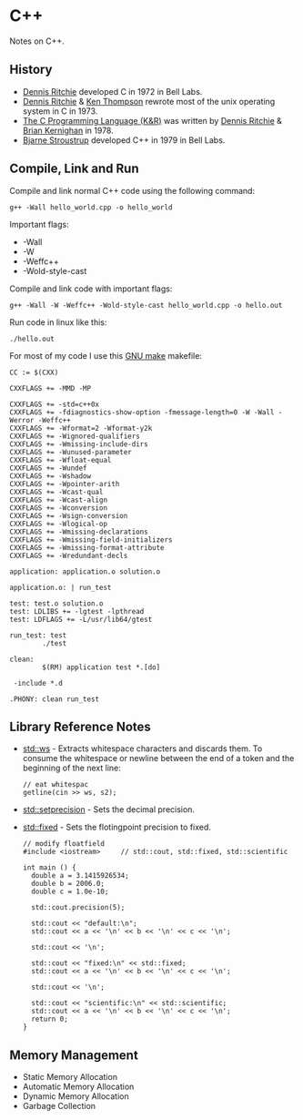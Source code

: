 # C++
Notes on C++.

## History
* [Dennis Ritchie](https://en.wikipedia.org/wiki/Dennis_Ritchie) developed C in 1972 in Bell Labs.
* [Dennis Ritchie](https://en.wikipedia.org/wiki/Dennis_Ritchie) & [Ken Thompson](https://en.wikipedia.org/wiki/Ken_Thompson) rewrote most of the unix operating system in C in 1973. 
* [The C Programming Language (K&R)](https://en.wikipedia.org/wiki/The_C_Programming_Language) was written by [Dennis Ritchie](https://en.wikipedia.org/wiki/Dennis_Ritchie) & [Brian Kernighan](https://en.wikipedia.org/wiki/Brian_Kernighan) in 1978.
* [Bjarne Stroustrup](http://www.stroustrup.com/) developed C++ in 1979 in Bell Labs.

## Compile, Link and Run
Compile and link normal C++ code using the following command:
    
    g++ -Wall hello_world.cpp -o hello_world
Important flags:
 * -Wall 
 * -W 
 * -Weffc++ 
 * -Wold-style-cast
 
 Compile and link code with important flags:
    
    g++ -Wall -W -Weffc++ -Wold-style-cast hello_world.cpp -o hello.out
    
 Run code in linux like this:
 
    ./hello.out
    
For most of my code I use this [GNU make](https://www.gnu.org/software/make/manual/make.html) makefile:

    CC := $(CXX)
    
    CXXFLAGS += -MMD -MP
    
    CXXFLAGS += -std=c++0x
    CXXFLAGS += -fdiagnostics-show-option -fmessage-length=0 -W -Wall -Werror -Weffc++
    CXXFLAGS += -Wformat=2 -Wformat-y2k
    CXXFLAGS += -Wignored-qualifiers
    CXXFLAGS += -Wmissing-include-dirs
    CXXFLAGS += -Wunused-parameter
    CXXFLAGS += -Wfloat-equal
    CXXFLAGS += -Wundef
    CXXFLAGS += -Wshadow
    CXXFLAGS += -Wpointer-arith
    CXXFLAGS += -Wcast-qual
    CXXFLAGS += -Wcast-align
    CXXFLAGS += -Wconversion
    CXXFLAGS += -Wsign-conversion
    CXXFLAGS += -Wlogical-op
    CXXFLAGS += -Wmissing-declarations
    CXXFLAGS += -Wmissing-field-initializers
    CXXFLAGS += -Wmissing-format-attribute
    CXXFLAGS += -Wredundant-decls
    
    application: application.o solution.o
    
    application.o: | run_test
    
    test: test.o solution.o
    test: LDLIBS += -lgtest -lpthread
    test: LDFLAGS += -L/usr/lib64/gtest
    
    run_test: test
            ./test
    
    clean:
            $(RM) application test *.[do]
    
     -include *.d
    
    .PHONY: clean run_test

## Library Reference Notes
* [std::ws](http://www.cplusplus.com/reference/istream/ws/) - Extracts whitespace characters and discards them. To consume the whitespace or newline between the end of a token and the beginning of the next line:
    
    ```c_cpp
    // eat whitespac
    getline(cin >> ws, s2);
    ```
* [std::setprecision](http://www.cplusplus.com/reference/iomanip/setprecision/) - Sets the decimal precision.
* [std::fixed](http://www.cplusplus.com/reference/ios/fixed/) - Sets the flotingpoint precision to fixed.

    ```c_cpp
    // modify floatfield
    #include <iostream>     // std::cout, std::fixed, std::scientific
    
    int main () {
      double a = 3.1415926534;
      double b = 2006.0;
      double c = 1.0e-10;
    
      std::cout.precision(5);
    
      std::cout << "default:\n";
      std::cout << a << '\n' << b << '\n' << c << '\n';
    
      std::cout << '\n';
    
      std::cout << "fixed:\n" << std::fixed;
      std::cout << a << '\n' << b << '\n' << c << '\n';
    
      std::cout << '\n';
    
      std::cout << "scientific:\n" << std::scientific;
      std::cout << a << '\n' << b << '\n' << c << '\n';
      return 0;
    }
    ```
## Memory Management
* Static Memory Allocation
* Automatic Memory Allocation
* Dynamic Memory Allocation
* Garbage Collection
